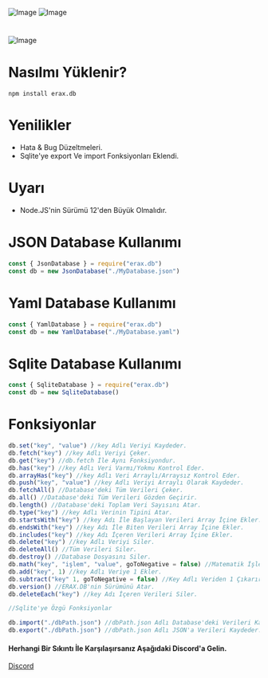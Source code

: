 ![Image](https://img.shields.io/npm/v/erax.db?color=%2351F9C0&label=erax.db) 
![Image](https://img.shields.io/npm/dt/erax.db.svg?color=%2351FC0&maxAge=3600) 
#
![Image](https://nodei.co/npm/erax.db.png?downloads=true&downloadRank=true&stars=true)

# Nasılmı Yüklenir?
```npm
npm install erax.db
```

# Yenilikler
- Hata & Bug Düzeltmeleri.
- Sqlite'ye export Ve import Fonksiyonları Eklendi.

# Uyarı
- Node.JS'nin Sürümü 12'den Büyük Olmalıdır.

# JSON Database Kullanımı
```js
const { JsonDatabase } = require("erax.db")
const db = new JsonDatabase("./MyDatabase.json")
```

# Yaml Database Kullanımı
```js
const { YamlDatabase } = require("erax.db")
const db = new YamlDatabase("./MyDatabase.yaml")
```

# Sqlite Database Kullanımı
```js
const { SqliteDatabase } = require("erax.db")
const db = new SqliteDatabase()
```

# Fonksiyonlar
```js
db.set("key", "value") //key Adlı Veriyi Kaydeder.
db.fetch("key") //key Adlı Veriyi Çeker.
db.get("key") //db.fetch İle Aynı Fonksiyondur.
db.has("key") //key Adlı Veri Varmı/Yokmu Kontrol Eder. 
db.arrayHas("key") //key Adlı Veri Arraylı/Arraysız Kontrol Eder.
db.push("key", "value") //key Adlı Veriyi Arraylı Olarak Kaydeder.
db.fetchAll() //Database'deki Tüm Verileri Çeker.
db.all() //Database'deki Tüm Verileri Gözden Geçirir.
db.length() //Database'deki Toplam Veri Sayısını Atar.
db.type("key") //key Adlı Verinin Tipini Atar.
db.startsWith("key") //key Adı İle Başlayan Verileri Array İçine Ekler.
db.endsWith("key") //key Adı İle Biten Verileri Array İçine Ekler.
db.includes("key") //key Adı İçeren Verileri Array İçine Ekler.
db.delete("key") //key Adlı Veriyi Siler.
db.deleteAll() //Tüm Verileri Siler.
db.destroy() //Database Dosyasını Siler.
db.math("key", "işlem", "value", goToNegative = false) //Matematik İşlemi Yaparak Veriyi Kaydeder.
db.add("key", 1) //key Adlı Veriye 1 Ekler.
db.subtract("key" 1, goToNegative = false) //Key Adlı Veriden 1 Çıkarır.
db.version() //ERAX.DB'nin Sürümünü Atar.
db.deleteEach("key") //key Adı İçeren Verileri Siler.

//Sqlite'ye Özgü Fonksiyonlar

db.import("./dbPath.json") //dbPath.json Adlı Database'deki Verileri Kaydeder.
db.export("./dbPath.json") //dbPath.json Adlı JSON'a Verileri Kaydeder.
```

#### Herhangi Bir Sıkıntı İle Karşılaşırsanız Aşağıdaki Discord'a Gelin.
[Discord](https://discord.gg/bKmtnaBDRH)

